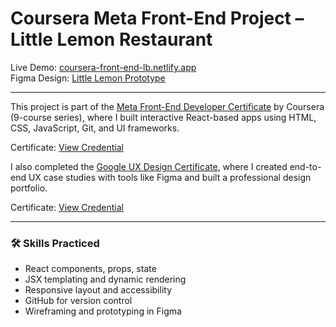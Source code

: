 # Coursera Meta Front-End Project – Little Lemon Restaurant

Live Demo: [coursera-front-end-lb.netlify.app](https://coursera-front-end-lb.netlify.app)  
Figma Design: [Little Lemon Prototype](https://www.figma.com/design/Z7wCXnUGfZc2CdSxj8g1S8/Little-Lemon-Figma?node-id=9-426&t=wqzzs9r5uDuftoVw-1)

---

This project is part of the [Meta Front-End Developer Certificate](https://www.coursera.org/professional-certificates/meta-front-end-developer) by Coursera (9-course series), where I built interactive React-based apps using HTML, CSS, JavaScript, Git, and UI frameworks.

Certificate: [View Credential](https://www.coursera.org/account/accomplishments/specialization/4PQL8DECFASR)

I also completed the [Google UX Design Certificate](https://www.coursera.org/professional-certificates/google-ux-design), where I created end-to-end UX case studies with tools like Figma and built a professional design portfolio.

Certificate: [View Credential](https://www.coursera.org/account/accomplishments/specialization/MMVQMUC8Z5PR)

---

### 🛠 Skills Practiced

- React components, props, state
- JSX templating and dynamic rendering
- Responsive layout and accessibility
- GitHub for version control
- Wireframing and prototyping in Figma
